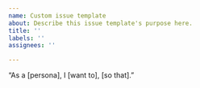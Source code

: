 ```yaml
---
name: Custom issue template
about: Describe this issue template's purpose here.
title: ''
labels: ''
assignees: ''

---
```


“As a [persona], I [want to], [so that].”
